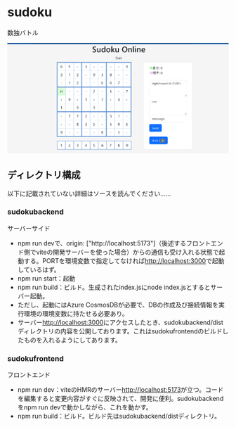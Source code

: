 # sudoku
数独バトル

![SudokuOnline](./sampleimage.png "画像サンプル")

## ディレクトリ構成
以下に記載されていない詳細はソースを読んでください……
### sudokubackend
サーバーサイド
* npm run devで、origin: ["http://localhost:5173"]（後述するフロントエンド側でviteの開発サーバーを使った場合）からの通信も受け入れる状態で起動する。PORTを環境変数で指定してなければ<http://localhost:3000>で起動しているはず。
* npm run start：起動
* npm run build：ビルド。生成されたindex.jsにnode index.jsとするとサーバー起動。
* ただし、起動にはAzure CosmosDBが必要で、DBの作成及び接続情報を実行環境の環境変数に持たせる必要あり。
* サーバー<http://localhost:3000>にアクセスしたとき、sudokubackend/distディレクトリの内容を公開しております。これはsudokufrontendのビルドしたものを入れるようにしてあります。

### sudokufrontend
フロントエンド
* npm run dev：viteのHMRのサーバー<http://localhost:5173>が立つ。コードを編集すると変更内容がすぐに反映されて、開発に便利。sudokubackendをnpm run devで動かしながら、これを動かす。
* npm run build：ビルド。ビルド先はsudokubackend/distディレクトリ。

